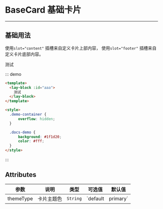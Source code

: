 # BaseCard 基础卡片

<!-- {.md} -->

---

<!-- {.md} -->

## 基础用法

<!-- {.md} -->

使用`slot="content"` 插槽来自定义卡片上部内容，
使用`slot="footer"` 插槽来自定义卡片底部内容。

<lay-block>
    测试
</lay-block>

::: demo

```html
<template>
  <lay-block :id="aaa">
    测试
  </lay-block>
</template>

<style>
  .demo-container {
      overflow: hidden;
  }

  .docs-demo {
      background: #1f1d20;
      color: #fff;
  }
</style>
```

:::

## Attributes

<!-- {.md} -->

| 参数          | 说明             | 类型     | 可选值                             | 默认值    |
| ------------- | ---------------- | -------- | ---------------------------------- | --------- |
| themeType     | 卡片主题色       | `String` | `default | primary`                | `default` |

